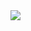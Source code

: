 <img src="https://capsule-render.vercel.app/api?type=waving&color=auto&height=200&section=header&text=minyeong Gitnub&fontSize=90" />

